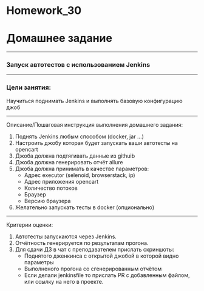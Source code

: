 # Homework_30

# Домашнее задание
***
### Запуск автотестов с использованием Jenkins
***
### Цели занятия:
Научиться поднимать Jenkins и выполнять базовую конфигурацию джоб
***
Описание/Пошаговая инструкция выполнения домашнего задания:
1. Поднять Jenkins любым способом (docker, jar ...)
2. Настроить джобу которая будет запускать ваши автотесты на opencart
3. Джоба должна подтягивать данные из githuib
4. Джоба должна генерировать отчёт allure
5. Джоба должна принимать в качестве параметров:
    - Адрес executor (selenoid, browserstack, ip)
    - Адрес приложения opencart
    - Количество потоков
    - Браузер
    - Версию браузера
6. Желательно запускать тесты в docker (опционально)
***
Критерии оценки:
1. Автотесты запускаются через Jenkins.
2. Отчётность генерируется по результатам прогона.
3. Для сдачи ДЗ в чат с преподавателем прислать скриншоты:
    - Поднятого дженкинса с открытой джобой в которой видно параметры
    - Выполненого прогона со сгенерированным отчётом
    - Если делали jenkinsfile то прислать PR с добавленным файлом, или ссылку на него в проекте.
